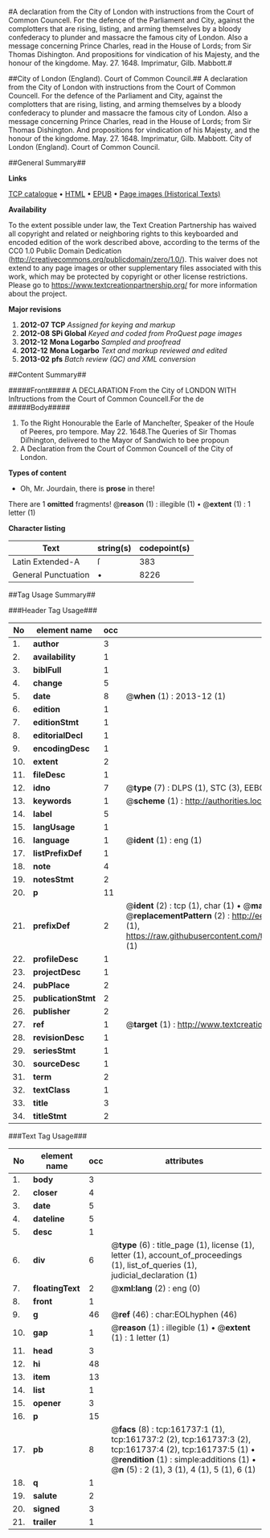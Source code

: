 #A declaration from the City of London with instructions from the Court of Common Councell. For the defence of the Parliament and City, against the complotters that are rising, listing, and arming themselves by a bloody confederacy to plunder and massacre the famous city of London. Also a message concerning Prince Charles, read in the House of Lords; from Sir Thomas Dishington. And propositions for vindication of his Majesty, and the honour of the kingdome. May. 27. 1648. Imprimatur, Gilb. Mabbott.#

##City of London (England). Court of Common Council.##
A declaration from the City of London with instructions from the Court of Common Councell. For the defence of the Parliament and City, against the complotters that are rising, listing, and arming themselves by a bloody confederacy to plunder and massacre the famous city of London. Also a message concerning Prince Charles, read in the House of Lords; from Sir Thomas Dishington. And propositions for vindication of his Majesty, and the honour of the kingdome. May. 27. 1648. Imprimatur, Gilb. Mabbott.
City of London (England). Court of Common Council.

##General Summary##

**Links**

[TCP catalogue](http://www.ota.ox.ac.uk/tcp/)  • 
[HTML](http://tei.it.ox.ac.uk/tcp/Texts-HTML/free/A82/A82087.html)  • 
[EPUB](http://tei.it.ox.ac.uk/tcp/Texts-EPUB/free/A82/A82087.epub) • 
[Page images (Historical Texts)](https://historicaltexts.jisc.ac.uk/eebo-99864226e)

**Availability**

To the extent possible under law, the Text Creation Partnership has waived all copyright and related or neighboring rights to this keyboarded and encoded edition of the work described above, according to the terms of the CC0 1.0 Public Domain Dedication (http://creativecommons.org/publicdomain/zero/1.0/). This waiver does not extend to any page images or other supplementary files associated with this work, which may be protected by copyright or other license restrictions. Please go to https://www.textcreationpartnership.org/ for more information about the project.

**Major revisions**

1. __2012-07__ __TCP__ *Assigned for keying and markup*
1. __2012-08__ __SPi Global__ *Keyed and coded from ProQuest page images*
1. __2012-12__ __Mona Logarbo__ *Sampled and proofread*
1. __2012-12__ __Mona Logarbo__ *Text and markup reviewed and edited*
1. __2013-02__ __pfs__ *Batch review (QC) and XML conversion*

##Content Summary##

#####Front#####
A DECLARATION From the City of LONDON WITH Inſtructions from the Court of Common Councell.For the de
#####Body#####

1. To the Right Honourable the Earle of Mancheſter, Speaker of the Houſe of Peeres, pro tempore.
May 22. 1648.The Queries of Sir Thomas Diſhington, delivered to the Mayor of Sandwich to bee propoun
1. A Declaration from the Court of Common Councell of the City of London.

**Types of content**

  * Oh, Mr. Jourdain, there is **prose** in there!

There are 1 **omitted** fragments! 
 @__reason__ (1) : illegible (1)  •  @__extent__ (1) : 1 letter (1)

**Character listing**


|Text|string(s)|codepoint(s)|
|---|---|---|
|Latin Extended-A|ſ|383|
|General Punctuation|•|8226|

##Tag Usage Summary##

###Header Tag Usage###

|No|element name|occ|attributes|
|---|---|---|---|
|1.|__author__|3||
|2.|__availability__|1||
|3.|__biblFull__|1||
|4.|__change__|5||
|5.|__date__|8| @__when__ (1) : 2013-12 (1)|
|6.|__edition__|1||
|7.|__editionStmt__|1||
|8.|__editorialDecl__|1||
|9.|__encodingDesc__|1||
|10.|__extent__|2||
|11.|__fileDesc__|1||
|12.|__idno__|7| @__type__ (7) : DLPS (1), STC (3), EEBO-CITATION (1), PROQUEST (1), VID (1)|
|13.|__keywords__|1| @__scheme__ (1) : http://authorities.loc.gov/ (1)|
|14.|__label__|5||
|15.|__langUsage__|1||
|16.|__language__|1| @__ident__ (1) : eng (1)|
|17.|__listPrefixDef__|1||
|18.|__note__|4||
|19.|__notesStmt__|2||
|20.|__p__|11||
|21.|__prefixDef__|2| @__ident__ (2) : tcp (1), char (1)  •  @__matchPattern__ (2) : ([0-9\-]+):([0-9IVX]+) (1), (.+) (1)  •  @__replacementPattern__ (2) : http://eebo.chadwyck.com/downloadtiff?vid=$1&page=$2 (1), https://raw.githubusercontent.com/textcreationpartnership/Texts/master/tcpchars.xml#$1 (1)|
|22.|__profileDesc__|1||
|23.|__projectDesc__|1||
|24.|__pubPlace__|2||
|25.|__publicationStmt__|2||
|26.|__publisher__|2||
|27.|__ref__|1| @__target__ (1) : http://www.textcreationpartnership.org/docs/. (1)|
|28.|__revisionDesc__|1||
|29.|__seriesStmt__|1||
|30.|__sourceDesc__|1||
|31.|__term__|2||
|32.|__textClass__|1||
|33.|__title__|3||
|34.|__titleStmt__|2||


###Text Tag Usage###

|No|element name|occ|attributes|
|---|---|---|---|
|1.|__body__|3||
|2.|__closer__|4||
|3.|__date__|5||
|4.|__dateline__|5||
|5.|__desc__|1||
|6.|__div__|6| @__type__ (6) : title_page (1), license (1), letter (1), account_of_proceedings (1), list_of_queries (1), judicial_declaration (1)|
|7.|__floatingText__|2| @__xml:lang__ (2) : eng (0)|
|8.|__front__|1||
|9.|__g__|46| @__ref__ (46) : char:EOLhyphen (46)|
|10.|__gap__|1| @__reason__ (1) : illegible (1)  •  @__extent__ (1) : 1 letter (1)|
|11.|__head__|3||
|12.|__hi__|48||
|13.|__item__|13||
|14.|__list__|1||
|15.|__opener__|3||
|16.|__p__|15||
|17.|__pb__|8| @__facs__ (8) : tcp:161737:1 (1), tcp:161737:2 (2), tcp:161737:3 (2), tcp:161737:4 (2), tcp:161737:5 (1)  •  @__rendition__ (1) : simple:additions (1)  •  @__n__ (5) : 2 (1), 3 (1), 4 (1), 5 (1), 6 (1)|
|18.|__q__|1||
|19.|__salute__|2||
|20.|__signed__|3||
|21.|__trailer__|1||
